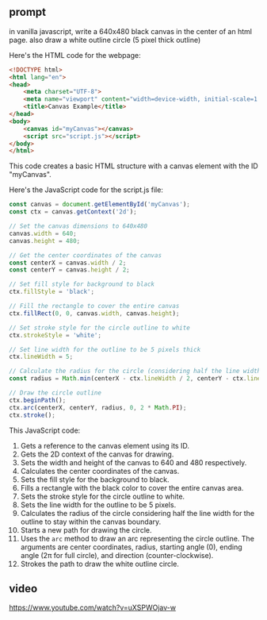 
## prompt
in vanilla javascript, write a 640x480 black canvas in the center of an html page. also draw a white outline circle (5 pixel thick outline)

Here's the HTML code for the webpage:

```html
<!DOCTYPE html>
<html lang="en">
<head>
    <meta charset="UTF-8">
    <meta name="viewport" content="width=device-width, initial-scale=1.0">
    <title>Canvas Example</title>
</head>
<body>
    <canvas id="myCanvas"></canvas>
    <script src="script.js"></script>
</body>
</html>
```

This code creates a basic HTML structure with a canvas element with the ID "myCanvas". 

Here's the JavaScript code for the script.js file:

```javascript
const canvas = document.getElementById('myCanvas');
const ctx = canvas.getContext('2d');

// Set the canvas dimensions to 640x480
canvas.width = 640;
canvas.height = 480;

// Get the center coordinates of the canvas
const centerX = canvas.width / 2;
const centerY = canvas.height / 2;

// Set fill style for background to black
ctx.fillStyle = 'black';

// Fill the rectangle to cover the entire canvas
ctx.fillRect(0, 0, canvas.width, canvas.height);

// Set stroke style for the circle outline to white
ctx.strokeStyle = 'white';

// Set line width for the outline to be 5 pixels thick
ctx.lineWidth = 5;

// Calculate the radius for the circle (considering half the line width for the outline)
const radius = Math.min(centerX - ctx.lineWidth / 2, centerY - ctx.lineWidth / 2);

// Draw the circle outline
ctx.beginPath();
ctx.arc(centerX, centerY, radius, 0, 2 * Math.PI);
ctx.stroke();
```

This JavaScript code:

1. Gets a reference to the canvas element using its ID.
2. Gets the 2D context of the canvas for drawing.
3. Sets the width and height of the canvas to 640 and 480 respectively.
4. Calculates the center coordinates of the canvas.
5. Sets the fill style for the background to black.
6. Fills a rectangle with the black color to cover the entire canvas area.
7. Sets the stroke style for the circle outline to white.
8. Sets the line width for the outline to be 5 pixels.
9. Calculates the radius of the circle considering half the line width for the outline to stay within the canvas boundary.
10. Starts a new path for drawing the circle.
11. Uses the `arc` method to draw an arc representing the circle outline. The arguments are center coordinates, radius, starting angle (0), ending angle (2π for full circle), and direction (counter-clockwise).
12. Strokes the path to draw the white outline circle.

## video
https://www.youtube.com/watch?v=uXSPWOjav-w
